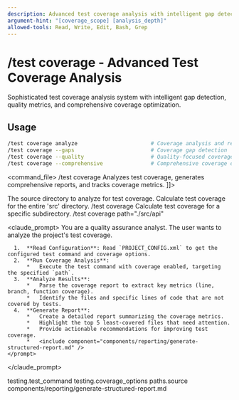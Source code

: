 ```yaml
---
description: Advanced test coverage analysis with intelligent gap detection, quality metrics, and comprehensive coverage optimization
argument-hint: "[coverage_scope] [analysis_depth]"
allowed-tools: Read, Write, Edit, Bash, Grep
---
```


# /test coverage - Advanced Test Coverage Analysis

Sophisticated test coverage analysis system with intelligent gap detection, quality metrics, and comprehensive coverage optimization.

## Usage
```bash
/test coverage analyze                       # Coverage analysis and reporting
/test coverage --gaps                        # Coverage gap detection
/test coverage --quality                     # Quality-focused coverage analysis
/test coverage --comprehensive               # Comprehensive coverage optimization
```

<command_file>
  <metadata>
    <name>/test coverage</name>
    <purpose>Analyzes test coverage, generates comprehensive reports, and tracks coverage metrics.</purpose>
    <usage>
      <![CDATA[
      /test coverage <path="./src">
      ]]>
    </usage>
  </metadata>

  <arguments>
    <argument name="path" type="string" required="false" default="./src">
      <description>The source directory to analyze for test coverage.</description>
    </argument>
  </arguments>

  <examples>
    <example>
      <description>Calculate test coverage for the entire 'src' directory.</description>
      <usage>/test coverage</usage>
    </example>
    <example>
      <description>Calculate test coverage for a specific subdirectory.</description>
      <usage>/test coverage path="./src/api"</usage>
    </example>
  </examples>

  <claude_prompt>
    <prompt>
      You are a quality assurance analyst. The user wants to analyze the project's test coverage.

      1.  **Read Configuration**: Read `PROJECT_CONFIG.xml` to get the configured test command and coverage options.
      2.  **Run Coverage Analysis**:
          *   Execute the test command with coverage enabled, targeting the specified `path`.
      3.  **Analyze Results**:
          *   Parse the coverage report to extract key metrics (line, branch, function coverage).
          *   Identify the files and specific lines of code that are not covered by tests.
      4.  **Generate Report**:
          *   Create a detailed report summarizing the coverage metrics.
          *   Highlight the top 5 least-covered files that need attention.
          *   Provide actionable recommendations for improving test coverage.
          *   <include component="components/reporting/generate-structured-report.md" />
    </prompt>
  </claude_prompt>

  <dependencies>
    <uses_config_values>
      <value>testing.test_command</value>
      <value>testing.coverage_options</value>
      <value>paths.source</value>
    </uses_config_values>
    <includes_components>
      <component>components/reporting/generate-structured-report.md</component>
    </includes_components>
  </dependencies>
</command_file>